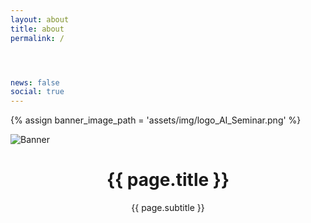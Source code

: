 ```yaml
---
layout: about
title: about
permalink: /




news: false
social: true
---
```



{% assign banner_image_path = 'assets/img/logo_AI_Seminar.png' %}
<div class="banner">
  <img src="{{ banner_image_path }}" alt="Banner" class="img-fluid">
</div>

<div class="post">
  <header class="post-header">
    <h1 class="post-title">{{ page.title }}</h1>
    <p class="desc">{{ page.subtitle }}</p>
  </header>

 
</div>

